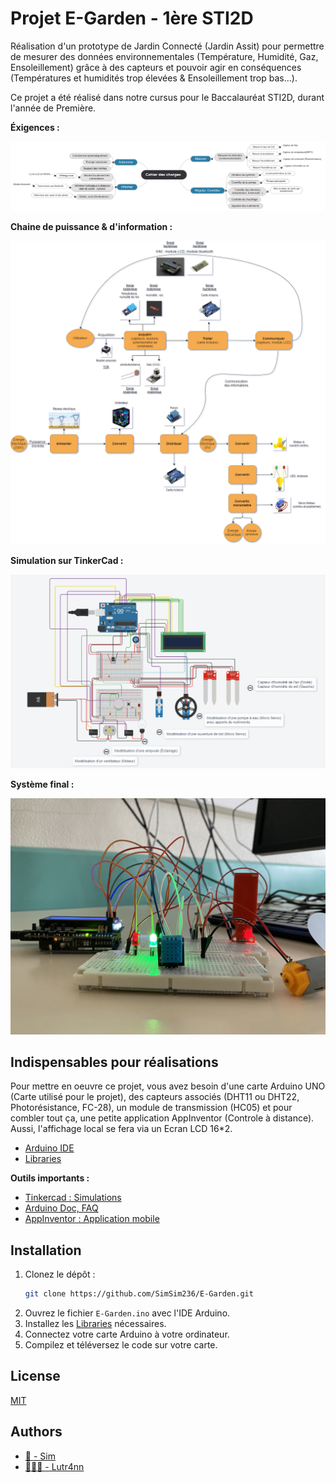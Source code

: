 # Projet E-Garden - 1ère STI2D

Réalisation d'un prototype de Jardin Connecté (Jardin Assit) pour permettre de mesurer des données environnementales (Température, Humidité, Gaz, Ensoleillement) grâce à des capteurs et pouvoir agir en conséquences (Températures et humidités trop élevées & Ensoleillement trop bas...).

Ce projet a été réalisé dans notre cursus pour le Baccalauréat STI2D, durant l'année de Première.

**Éxigences :**

![Exigences](ressources/cahierCharges.png)

**Chaine de puissance & d'information :**

![Chaine de puissance & d'information](ressources/diagrammePuissance.png)

**Simulation sur TinkerCad :**

![Simulation](ressources/simulationEGarden.png)

**Système final :**

![Système final](ressources/imageSys.png)

## Indispensables pour réalisations

Pour mettre en oeuvre ce projet, vous avez besoin d'une carte Arduino UNO (Carte utilisé pour le projet), des capteurs associés (DHT11 ou DHT22, Photorésistance, FC-28), un module de transmission (HC05) et pour combler tout ça, une petite application AppInventor (Controle à distance). Aussi, l'affichage local se fera via un Ecran LCD 16\*2.

- [Arduino IDE](https://www.arduino.cc/en/software)
- [Libraries](https://github.com/SimSim236/E-Garden/tree/main/librairies)

**Outils importants :**

- [Tinkercad : Simulations](https://www.tinkercad.com/)
- [Arduino Doc, FAQ](https://www.arduino.cc/)
- [AppInventor : Application mobile](https://appinventor.mit.edu/)

## Installation

1. Clonez le dépôt :
   ```bash
   git clone https://github.com/SimSim236/E-Garden.git
   ```
2. Ouvrez le fichier `E-Garden.ino` avec l'IDE Arduino.
3. Installez les [Libraries](https://github.com/SimSim236/E-Garden/tree/main/librairies) nécessaires.
4. Connectez votre carte Arduino à votre ordinateur.
5. Compilez et téléversez le code sur votre carte.

## License

[MIT](https://choosealicense.com/licenses/mit/)

## Authors

- [🔆 - Sim](https://www.github.com/SimSim236)
- [👨🏻‍💻 - Lutr4nn](https://www.github.com/Lutr4nn)
